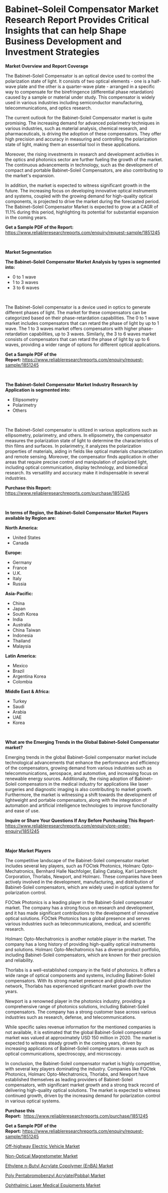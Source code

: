 <p><h1>Babinet–Soleil Compensator Market Research Report Provides Critical Insights that can help Shape Business Development and Investment Strategies</h1></p><p><strong>Market Overview and Report Coverage</strong></p>
<p><p>The Babinet–Soleil Compensator is an optical device used to control the polarization state of light. It consists of two optical elements - one is a half-wave plate and the other is a quarter-wave plate - arranged in a specific way to compensate for the birefringence (differential phase retardation) caused by a sample or material under study. This compensator is widely used in various industries including semiconductor manufacturing, telecommunications, and optics research.</p><p>The current outlook for the Babinet–Soleil Compensator market is quite promising. The increasing demand for advanced polarimetry techniques in various industries, such as material analysis, chemical research, and pharmaceuticals, is driving the adoption of these compensators. They offer high precision and accuracy in measuring and controlling the polarization state of light, making them an essential tool in these applications.</p><p>Moreover, the rising investments in research and development activities in the optics and photonics sector are further fueling the growth of the market. The continuous advancements in technology, such as the development of compact and portable Babinet–Soleil Compensators, are also contributing to the market's expansion.</p><p>In addition, the market is expected to witness significant growth in the future. The increasing focus on developing innovative optical instruments and systems, coupled with the growing demand for high-quality optical components, is projected to drive the market during the forecasted period. The Babinet–Soleil Compensator Market is expected to grow at a CAGR of 11.1% during this period, highlighting its potential for substantial expansion in the coming years.</p></p>
<p><strong>Get a Sample PDF of the Report:</strong> <a href="https://www.reliableresearchreports.com/enquiry/request-sample/1851245">https://www.reliableresearchreports.com/enquiry/request-sample/1851245</a></p>
<p>&nbsp;</p>
<p><strong>Market Segmentation</strong></p>
<p><strong>The Babinet–Soleil Compensator Market Analysis by types is segmented into:</strong></p>
<p><ul><li>0 to 1 wave</li><li>1 to 3 waves</li><li>3 to 6 waves</li></ul></p>
<p>&nbsp;</p>
<p><p>The Babinet–Soleil compensator is a device used in optics to generate different phases of light. The market for these compensators can be categorized based on their phase-retardation capabilities. The 0 to 1 wave market includes compensators that can retard the phase of light by up to 1 wave. The 1 to 3 waves market offers compensators with higher phase-retardation capabilities, up to 3 waves. Similarly, the 3 to 6 waves market consists of compensators that can retard the phase of light by up to 6 waves, providing a wider range of options for different optical applications.</p></p>
<p><strong>Get a Sample PDF of the Report:</strong>&nbsp;<a href="https://www.reliableresearchreports.com/enquiry/request-sample/1851245">https://www.reliableresearchreports.com/enquiry/request-sample/1851245</a></p>
<p>&nbsp;</p>
<p><strong>The Babinet–Soleil Compensator Market Industry Research by Application is segmented into:</strong></p>
<p><ul><li>Ellipsometry</li><li>Polarimetry</li><li>Others</li></ul></p>
<p>&nbsp;</p>
<p><p>The Babinet–Soleil compensator is utilized in various applications such as ellipsometry, polarimetry, and others. In ellipsometry, the compensator measures the polarization state of light to determine the characteristics of thin films and surfaces. In polarimetry, it analyzes the polarization properties of materials, aiding in fields like optical materials characterization and remote sensing. Moreover, the compensator finds application in other areas that require precise control and manipulation of polarized light, including optical communication, display technology, and biomedical research. Its versatility and accuracy make it indispensable in several industries.</p></p>
<p><strong>Purchase this Report:</strong>&nbsp; <a href="https://www.reliableresearchreports.com/purchase/1851245">https://www.reliableresearchreports.com/purchase/1851245</a></p>
<p>&nbsp;</p>
<p><strong>In terms of Region, the Babinet–Soleil Compensator Market Players available by Region are:</strong></p>
<p>
    <p> <strong> North America: </strong>
        <ul>
            <li>United States</li>
            <li>Canada</li>
        </ul>
        </p> 
    <p> <strong> Europe: </strong>
        <ul>
            <li>Germany</li>
            <li>France</li>
            <li>U.K.</li>
            <li>Italy</li>
            <li>Russia</li>
        </ul>
        </p> 
    <p> <strong> Asia-Pacific: </strong>
        <ul>
            <li>China</li>
            <li>Japan</li>
            <li>South Korea</li>
            <li>India</li>
            <li>Australia</li>
            <li>China Taiwan</li>
            <li>Indonesia</li>
            <li>Thailand</li>
            <li>Malaysia</li>
        </ul>
        </p> 
    <p> <strong> Latin America: </strong>
        <ul>
            <li>Mexico</li>
            <li>Brazil</li>
            <li>Argentina Korea</li>
            <li>Colombia</li>
        </ul>
        </p> 
    <p> <strong> Middle East & Africa: </strong>
        <ul>
            <li>Turkey</li>
            <li>Saudi</li>
            <li>Arabia</li>
            <li>UAE</li>
            <li>Korea</li>
        </ul>
    </p>
    </p>
<p>&nbsp;</p>
<p><strong>What are the Emerging Trends in the Global Babinet–Soleil Compensator market?</strong></p>
<p><p>Emerging trends in the global Babinet–Soleil compensator market include technological advancements that enhance the performance and efficiency of the compensators, growing demand from various industries such as telecommunications, aerospace, and automotive, and increasing focus on renewable energy sources. Additionally, the rising adoption of Babinet–Soleil compensators in the medical industry for applications like laser surgeries and diagnostic imaging is also contributing to market growth. Furthermore, the market is witnessing a shift towards the development of lightweight and portable compensators, along with the integration of automation and artificial intelligence technologies to improve functionality and ease of use.</p></p>
<p><strong>Inquire or Share Your Questions If Any Before Purchasing This Report</strong>- <a href="https://www.reliableresearchreports.com/enquiry/pre-order-enquiry/1851245">https://www.reliableresearchreports.com/enquiry/pre-order-enquiry/1851245</a></p>
<p>&nbsp;</p>
<p><strong>Major Market Players</strong></p>
<p><p>The competitive landscape of the Babinet-Soleil compensator market includes several key players, such as FOCtek Photonics, Holmarc Opto-Mechatronics, Bernhard Halle Nachfolger, Ealing Catalog, Karl Lambrecht Corporation, Thorlabs, Newport, and Holmarc. These companies have been actively involved in the development, manufacturing, and distribution of Babinet-Soleil compensators, which are widely used in optical systems for polarization control.</p><p>FOCtek Photonics is a leading player in the Babinet-Soleil compensator market. The company has a strong focus on research and development, and it has made significant contributions to the development of innovative optical solutions. FOCtek Photonics has a global presence and serves various industries such as telecommunications, medical, and scientific research.</p><p>Holmarc Opto-Mechatronics is another notable player in the market. The company has a long history of providing high-quality optical instruments and solutions. Holmarc Opto-Mechatronics has a diverse product portfolio, including Babinet-Soleil compensators, which are known for their precision and reliability.</p><p>Thorlabs is a well-established company in the field of photonics. It offers a wide range of optical components and systems, including Babinet-Soleil compensators. With its strong market presence and global distribution network, Thorlabs has experienced significant market growth over the years.</p><p>Newport is a renowned player in the photonics industry, providing a comprehensive range of photonics solutions, including Babinet-Soleil compensators. The company has a strong customer base across various industries such as research, defense, and telecommunications.</p><p>While specific sales revenue information for the mentioned companies is not available, it is estimated that the global Babinet-Soleil compensator market was valued at approximately USD 150 million in 2020. The market is expected to witness steady growth in the coming years, driven by increasing applications of Babinet-Soleil compensators in areas such as optical communications, spectroscopy, and microscopy.</p><p>In conclusion, the Babinet-Soleil compensator market is highly competitive, with several key players dominating the industry. Companies like FOCtek Photonics, Holmarc Opto-Mechatronics, Thorlabs, and Newport have established themselves as leading providers of Babinet-Soleil compensators, with significant market growth and a strong track record of delivering high-quality optical solutions. The market is expected to witness continued growth, driven by the increasing demand for polarization control in various optical systems.</p></p>
<p><strong>Purchase this Report:</strong>&nbsp;&nbsp;<a href="https://www.reliableresearchreports.com/purchase/1851245">https://www.reliableresearchreports.com/purchase/1851245</a></p>
<p></p>
<p><strong>Get a Sample PDF of the Report:</strong>&nbsp;<a href="https://www.reliableresearchreports.com/enquiry/request-sample/1851245">https://www.reliableresearchreports.com/enquiry/request-sample/1851245</a></p>
<p><p><a href="https://www.linkedin.com/pulse/off-highway-electric-vehicle-market-insights-players-forecast/">Off-highway Electric Vehicle Market</a></p><p><a href="https://www.linkedin.com/pulse/non-optical-magnetometer-market-size-growth-forecast-from/">Non-Optical Magnetometer Market</a></p><p><a href="https://medium.com/@kaelapaucek/ethylene-n-butyl-acrylate-copolymer-enba-market-exploring-market-share-market-trends-and-9a080bf33fab">Ethylene n-Butyl Acrylate Copolymer (EnBA) Market</a></p><p><a href="https://medium.com/@enostillman2023/poly-pentabromobenzyl-acrylate-ppbba-market-report-reveals-the-latest-trends-and-growth-ecce6fb3b397">Poly Pentabromobenzyl Acrylate(Ppbba) Market</a></p><p><a href="https://www.linkedin.com/pulse/ophthalmic-laser-medical-equipments-market-challenges-h5qwe/">Ophthalmic Laser Medical Equipments Market</a></p></p>